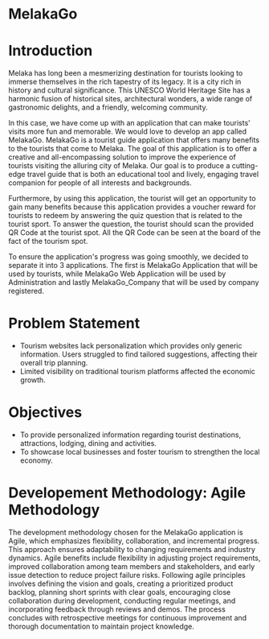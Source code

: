 # MelakaGo
# Introduction

  Melaka has long been a mesmerizing destination for tourists looking to immerse themselves in the rich tapestry of its legacy. It is a city rich in history and cultural significance. This UNESCO World Heritage Site has a harmonic fusion of historical sites, architectural wonders, a wide range of gastronomic delights, and a friendly, welcoming community. 
  
  In this case, we have come up with an application that can make tourists’ visits more fun and memorable. We would love to develop an app called MelakaGo. MelakaGo is a tourist guide application that offers many benefits to the tourists that come to Melaka. The goal of this application is to offer a creative and all-encompassing solution to improve the experience of tourists visiting the alluring city of Melaka. Our goal is to produce a cutting-edge travel guide that is both an educational tool and lively, engaging travel companion for people of all interests and backgrounds.
  
  Furthermore, by using this application, the tourist will get an opportunity to gain many benefits because this application provides a voucher reward for tourists to redeem by answering the quiz question that is related to the tourist sport. To answer the question, the tourist should scan the provided QR Code at the tourist spot. All the QR Code can be seen at the board of the fact of the tourism spot.
  
  To ensure the application's progress was going smoothly, we decided to separate it into 3 applications. The first is MelakaGo Application that will be used by tourists, while MelakaGo Web Application will be used by Administration and lastly MelakaGo_Company that will be used by company registered. 



# Problem Statement

- Tourism websites lack personalization which provides only generic information. Users struggled to find tailored suggestions, affecting their overall trip planning.
- Limited visibility on traditional tourism platforms affected the economic growth.

# Objectives

- To provide personalized information regarding tourist destinations, attractions, lodging, dining and activities.
- To showcase local businesses and foster tourism to strengthen the local economy.

# Developement Methodology: Agile Methodology

The development methodology chosen for the MelakaGo application is Agile, which emphasizes flexibility, collaboration, and incremental progress. This approach ensures adaptability to changing requirements and industry dynamics. Agile benefits include flexibility in adjusting project requirements, improved collaboration among team members and stakeholders, and early issue detection to reduce project failure risks. Following agile principles involves defining the vision and goals, creating a prioritized product backlog, planning short sprints with clear goals, encouraging close collaboration during development, conducting regular meetings, and incorporating feedback through reviews and demos. The process concludes with retrospective meetings for continuous improvement and thorough documentation to maintain project knowledge.


